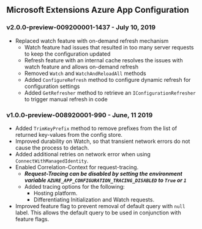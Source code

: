 ## Microsoft Extensions Azure App Configuration

### v2.0.0-preview-009200001-1437 - July 10, 2019
* Replaced watch feature with on-demand refresh mechanism
    * Watch feature had issues that resulted in too many server requests to keep the configuration updated
    * Refresh feature with an internal cache resolves the issues with watch feature and allows on-demand refresh
    * Removed `Watch` and `WatchAndReloadAll` methods
    * Added `ConfigureRefresh` method to configure dynamic refresh for configuration settings
    * Added `GetRefresher` method to retrieve an `IConfigurationRefresher` to trigger manual refresh in code

### v1.0.0-preview-008920001-990 - June, 11 2019
* Added `TrimKeyPrefix` method to remove prefixes from the list of returned key-values from the config store.
* Improved durability on Watch, so that transient network errors do not cause the process to detach.
* Added additional retries on network error when using `ConnectWithManagedIdentity`.
* Enabled Correlation-Context for request-tracing.
    * ***Request-Tracing can be disabled by setting the environment variable `AZURE_APP_CONFIGURATION_TRACING_DISABLED` to `True` or `1`***
    * Added tracing options for the following:
        * Hosting platform.
        * Differentiating Initialization and Watch requests.
* Improved feature flag to prevent removal of default query with `null` label. This allows the default query to be used in conjunction with feature flags.
